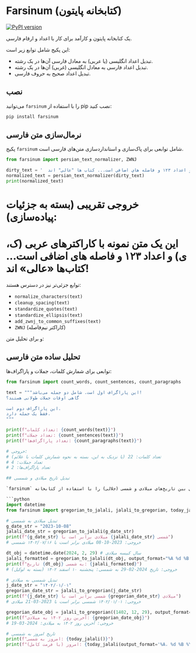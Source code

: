 # Farsinum (کتابخانه پایتون)

[![PyPI version](https://badge.fury.io/py/farsinum.svg)](https://badge.fury.io/py/farsinum)

<!-- بعد از انتشار در PyPI، لینک بالا فعال می‌شود -->
<!-- می‌توانید بج‌ها و اطلاعات بیشتری اضافه کنید -->

یک کتابخانه پایتون  و کارآمد برای کار با اعداد و ارقام فارسی.

این پکیج شامل توابع زیر است:
*   تبدیل اعداد انگلیسی (یا عربی) به معادل فارسی آن‌ها در یک رشته.
*   تبدیل اعداد فارسی به معادل انگلیسی (غربی) آن‌ها در یک رشته.
*   تبدیل اعداد صحیح به حروف فارسی.

## نصب

می‌توانید `farsinum` را با استفاده از pip نصب کنید:


```bash
pip install farsinum
```




## نرمال‌سازی متن فارسی

پکیج `farsinum` شامل توابعی برای پاک‌سازی و استانداردسازی متن‌های فارسی است.


```python
from farsinum import persian_text_normalizer, ZWNJ

dirty_text = '  اين يك متن نمونه با كاراكترهاي عربي (ك، ي) و اعداد ١٢٣ و فاصله هاي اضافي است... كتاب ها "عالي" اند!  '
normalized_text = persian_text_normalizer(dirty_text)
print(normalized_text)
```

# خروجی تقریبی (بسته به جزئیات پیاده‌سازی):
# این یک متن نمونه با کاراکترهای عربی (ک، ی) و اعداد ۱۲۳ و فاصله های اضافی است… کتاب‌ها «عالی» اند!



توابع جزئی‌تر نیز در دسترس هستند:
* `normalize_characters(text)`
* `cleanup_spacing(text)`
* `standardize_quotes(text)`
* `standardize_ellipsis(text)`
* `add_zwnj_to_common_suffixes(text)`
* `ZWNJ` (کاراکتر نیم‌فاصله)



و برای تحلیل متن:

## تحلیل ساده متن فارسی

توابعی برای شمارش کلمات، جملات و پاراگراف‌ها:


```python
from farsinum import count_words, count_sentences, count_paragraphs

text = """این پاراگراف اول است. شامل دو جمله می‌باشد!
گاهی اوقات جملات طولانی هستند؟

این پاراگراف دوم است.
فقط یک جمله دارد.
"""

print(f"تعداد کلمات: {count_words(text)}")
print(f"تعداد جملات: {count_sentences(text)}")
print(f"تعداد پاراگراف‌ها: {count_paragraphs(text)}")

# خروجی:
# تعداد کلمات: 22 (یا نزدیک به این، بسته به نحوه شمارش کلمات با علائم)
# تعداد جملات: 4
# تعداد پاراگراف‌ها: 2

## تبدیل تاریخ میلادی و شمسی

`farsinum` امکان تبدیل بین تاریخ‌های میلادی و شمسی (جلالی) را با استفاده از کتابخانه `jdatetime` فراهم می‌کند و رابط کاربری ساده‌ای برای فرمت‌های رایج ارائه می‌دهد.

```python
import datetime
from farsinum import gregorian_to_jalali, jalali_to_gregorian, today_jalali

# تبدیل میلادی به شمسی
g_date_str = "2023-10-08"
jalali_date_str = gregorian_to_jalali(g_date_str)
print(f"{g_date_str} میلادی برابر است با {jalali_date_str} شمسی")
# خروجی: 2023-10-08 میلادی برابر است با ۱۴۰۲/۰۷/۱۶ شمسی

dt_obj = datetime.date(2024, 2, 29) # سال کبیسه میلادی
jalali_formatted = gregorian_to_jalali(dt_obj, output_format="%A %d %B %Y", use_persian_numerals=True)
print(f"تاریخ {dt_obj} به شمسی: {jalali_formatted}")
# خروجی: تاریخ 2024-02-29 به شمسی: پنجشنبه ۱۰ اسفند ۱۴۰۲ (بسته به لوکیل)

# تبدیل شمسی به میلادی
j_date_str = "۱۴۰۲/۰۱/۰۱"
gregorian_date_str = jalali_to_gregorian(j_date_str)
print(f"{j_date_str} شمسی برابر است با {gregorian_date_str} میلادی")
# خروجی: ۱۴۰۲/۰۱/۰۱ شمسی برابر است با 2023-03-21 میلادی

gregorian_date_obj = jalali_to_gregorian((1402, 12, 29), output_format=None) # آخرین روز سال ۱۴۰۲ (غیر کبیسه)
print(f"آخرین روز ۱۴۰۲ به میلادی: {gregorian_date_obj}")
# خروجی: آخرین روز ۱۴۰۲ به میلادی: 2024-03-19

# تاریخ امروز به شمسی
print(f"امروز به شمسی: {today_jalali()}")
print(f"امروز (با فرمت کامل): {today_jalali(output_format='%A، %d %B %Y')}")

